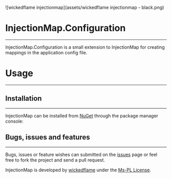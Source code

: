 ![wickedflame injectionmap](assets/wickedflame injectionmap - black.png)

# InjectionMap.Configuration
------------------------------
InjectionMap.Configuration is a small extension to InjectionMap for creating mappings in the application config file. 

# Usage
------------------------------


## Installation
------------------------------
InjectionMap can be installed from [NuGet](http://docs.nuget.org/docs/start-here/installing-nuget) through the package manager console:  


## Bugs, issues and features
------------------------------
Bugs, issues or feature wishes can submitted on the [issues](https://github.com/InjectionMap/InjectionMap.Configuration/issues) page or feel free to fork the project and send a pull request.


InjectionMap is developed by [wickedflame](http://wicked-flame.blogspot.ch/) under the [Ms-PL License](License.txt).